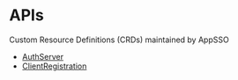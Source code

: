 # APIs

Custom Resource Definitions (CRDs) maintained by AppSSO

* [AuthServer](./authserver.md)
* [ClientRegistration](./clientregistration.md)
